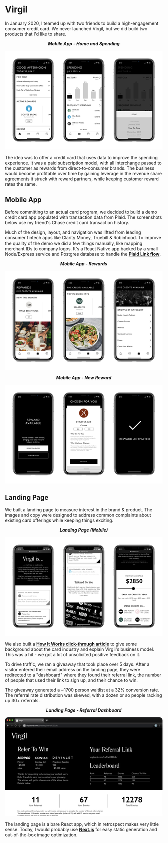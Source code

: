 # Virgil

In January 2020, I teamed up with two friends to build a high-engagement consumer credit card. We never launched Virgil, but we did build two products that I'd like to share.

<div align="center"><em><b>Mobile App - Home and Spending</b></em></div>

![Image of Virgil App 1](https://github.com/kevinkoste/kevinkoste.com/raw/main/public/_work/virgil-app-1.png)

The idea was to offer a credit card that uses data to improve the spending experience. It was a paid subscription model, with all interchange passed to the customer as rewards from direct-to-consumer brands. The business would become profitable over time by gaining leverage in the revenue share agreements it struck with reward partners, while keeping customer reward rates the same.

## Mobile App

Before committing to an actual card program, we decided to build a demo credit card app populated with transaction data from Plaid. The screenshots below use my friend's Chase credit card transaction history.

Much of the design, layout, and navigation was lifted from leading consumer fintech apps like Clarity Money, Truebill & Robinhood. To improve the quality of the demo we did a few things manually, like mapping merchant IDs to company logos. It's a React Native app backed by a small Node/Express service and Postgres database to handle the [**Plaid Link flow**](https://plaid.com/docs/link/react-native/).

<div align="center"><em><b>Mobile App - Rewards</b></em></div>

![Image of Virgil App 2](https://github.com/kevinkoste/kevinkoste.com/raw/main/public/_work/virgil-app-2.png)

<div align="center"><em><b>Mobile App - New Reward</b></em></div>

![Image of Virgil App 3](https://github.com/kevinkoste/kevinkoste.com/raw/main/public/_work/virgil-app-3.png)

## Landing Page

We built a landing page to measure interest in the brand & product. The images and copy were designed to address common complaints about existing card offerings while keeping things exciting.

<div align="center"><em><b>Landing Page (Mobile)</b></em></div>

![Image of Virgil Landing Page Mobile](https://github.com/kevinkoste/kevinkoste.com/raw/main/public/_work/virgil-web-4.png)

We also built a [**How It Works click-through article**](https://virgilcard.com/howitworks) to give some background about the card industry and explain Virgil's business model. This was a hit - we got a lot of unsolicited positive feedback on it.

To drive traffic, we ran a giveaway that took place over 5 days. After a visitor entered their email address on the landing page, they were redirected to a "dashboard" where they found their referral link, the number of people that used their link to sign up, and their chance to win.

The giveaway generated a ~1700 person waitlist at a 32% conversion rate. The referral rate distribution was skewed, with a dozen or so people racking up 30+ referrals.

<div align="center"><p><em><b>Landing Page - Referral Dashboard</b></em></p></div>

![Image of Virgil Landing Page 1](https://github.com/kevinkoste/kevinkoste.com/raw/main/public/_work/virgil-web-3.png)

The landing page is a bare React app, which in retrospect makes very little sense. Today, I would probably use [**Next.js**](https://nextjs.org/) for easy static generation and out-of-the-box image optimization.
